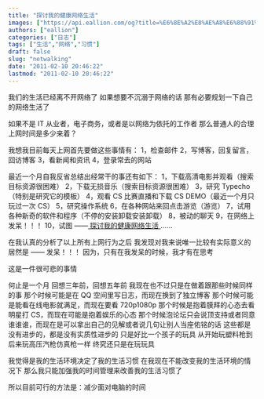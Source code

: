 ```yaml
---
title: "探讨我的健康网络生活"
images: ["https://api.eallion.com/og?title=%E6%8E%A2%E8%AE%A8%E6%88%91%E7%9A%84%E5%81%A5%E5%BA%B7%E7%BD%91%E7%BB%9C%E7%94%9F%E6%B4%BB"]
authors: ["eallion"]
categories: ["日志"]
tags: ["生活","网络","习惯"]
draft: false
slug: "netwalking"
date: "2011-02-10 20:46:22"
lastmod: "2011-02-10 20:46:22"
---
```


我们的生活已经离不开网络了
如果想要不沉溺于网络的话
那有必要规划一下自己的网络生活了

如果不是 IT 从业者，电子商务，或者是以网络为依托的工作者
那么普通人的合理上网时间是多少来着？

我想我目前每天上网首先要做这些事情有：
1，检查邮件
2，写博客，回复留言，回访博客
3，看新闻和资讯
4，登录常去的网站

最近一个月自我反省总结出经常干的事还有如下：
1，下载高清电影并观看（搜索目标资源很困难）
2，下载无损音乐（搜索目标资源很困难）
3，研究 Typecho（特别是研究它的模板）
4，观看 CS 比赛直播和下载 CS DEMO（最近一个月只玩过一次 CS）
5，研究操作系统
6，在各种网站来回点击游览（游览）
7，试用各种新奇的软件和程序（不停的安装卸载安装卸载）
8，被动的聊天
9，在网络上发呆！！！
10，试图 ——[ 探讨我的健康网络生活 ](http://eallion.com/myenthusiasm)……

在我认真的分析了以上所有上网行为之后
我发现对我来说唯一比较有实际意义的居然是 —— 发呆！！！
因为，只有在我发呆的时候，我才有在思考

这是一件很可悲的事情

何止是一个月
回想三年前，回想五年前
我现在也不过只是在做着跟那些时候同样的事
那个时候可能是在 QQ 空间里写日志，而现在换到了独立博客
那个时候可能是能看在线电影就满足，而现在要看 720p1080p
那个时候是抱着膜拜的心态去看明星打 CS，而现在可能是抱着娱乐的心态
那个时候泡论坛只会说顶支持或者同意谁谁谁，而现在是可以拿出自己的见解或者说几句让别人当座佑铭的话
这些都是没有进步的，都是没有实质性进步的
只是好比一个孩子的玩具
从开始玩塑料枪到后来玩高压汽枪仿真枪一样
终究还只是在玩玩具

我觉得是我的生活环境决定了我的生活习惯
在我现在不能改变我的生活环境的情况下
那么我只能加强我的时间管理来改善我的生活习惯了

所以目前可行的方法是：减少面对电脑的时间
